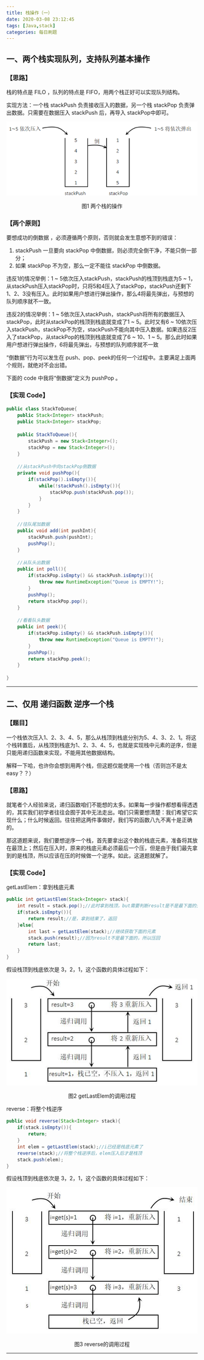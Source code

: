 ```yaml
---
title: 栈操作（一）
date: 2020-03-08 23:12:45
tags: [Java,stack]
categories: 每日刷题
---
```




## 一、两个栈实现队列，支持队列基本操作

### 【思路】

栈的特点是 FILO ，队列的特点是 FIFO，用两个栈正好可以实现队列结构。

<!-- more -->

实现方法：一个栈 stackPush 负责接收压入的数据，另一个栈 stackPop 负责弹出数据。只需要在数据压入 stackPush 后，再导入 stackPop中即可。

![two stacks](/images/stack1.jpg)

<center>图1 两个栈的操作</center>

### 【两个原则】

要想成功的倒数据 ，必须遵循两个原则，否则就会发生意想不到的错误：

1. stackPush 一旦要向 stackPop 中倒数据，则必须完全倒干净，不能只倒一部分；
2. 如果 stackPop 不为空，那么一定不能往 stackPop 中倒数据。



违反1的情况举例：1 ~ 5依次压入stackPush，stackPush的栈顶到栈底为5 ~ 1，从stackPush压入stackPop时，只将5和4压入了stackPop，stackPush还剩下1、2、3没有压入。此时如果用户想进行弹出操作，那么4将最先弹出，与预想的队列顺序就不一致。

违反2的情况举例：1 ~ 5依次压入stackPush，stackPush将所有的数据压入stackPop，此时从stackPop的栈顶到栈底就变成了1 ~ 5。此时又有6 ~ 10依次压入stackPush，stackPop不为空，stackPush不能向其中压入数据。如果违反2压入了stackPop，从stackPop的栈顶到栈底就变成了6 ~ 10、1 ~ 5。那么此时如果用户想进行弹出操作，6将最先弹出，与预想的队列顺序就不一致



“倒数据”行为可以发生在 push、pop、peek的任何一个过程中。主要满足上面两个规则，就绝对不会出错。

下面的 code 中我将“倒数据”定义为 pushPop 。



### 【实现 Code】

```java
public class StackToQueue{
    public Stack<Integer> stackPush;
    public Stack<Integer> stackPop;
    
    public StackToQueue(){
        stackPush = new Stack<Integer>();
        stackPop = new Stack<Integer>();
    }
    
    //从stackPush中向stackPop倒数据
    private void pushPop(){
        if(stackPop().isEmpty()){
            while(!stackPush().isEmpty()){
                stackPop.push(stackPush.pop());
            }
        }
    }
    
    //往队尾加数据
    public void add(int pushInt){
        stackPush.push(pushInt);
        pushPop();
    }
    
    //从队头出数据
    public int poll(){
        if(stackPop.isEmpty() && stackPush.isEmpty()){
            throw new RuntimeException("Queue is EMPTY!");
        }
        pushPop();
        return stackPop.pop();
    }
    
    //看看队头数据
    public int peek(){
        if(stackPop.isEmpty() && stackPush.isEmpty()){
            throw new RuntimeException("Queue is EMPTY!");
        }
        pushPop();
        return stackPop.peek();
    }
 
}
```



----



## 二、仅用 递归函数 逆序一个栈

### 【题目】

一个栈依次压入1、2、3、4、5，那么从栈顶到栈底分别为5、4、3、2、1。将这个栈转置后，从栈顶到栈底为1、2、3、4、5，也就是实现栈中元素的逆序，但是只能用递归函数来实现，不能用其他数据结构。

解释一下哈，也许你会想到用两个栈，但这题仅能使用一个栈（否则岂不是太easy？？）



### 【思路】

就笔者个人经验来说，递归函数咱们不能想的太多。如果每一步操作都想看得透透的，其实我们初学者往往会囿于其中无法走出。咱们只需要想清楚：我们希望它实现什么；什么时候返回。往往把这两件事做好，我们写的函数八九不离十是正确的。



那这道题来说，我们要想逆序一个栈，首先要拿出这个数的栈底元素，准备将其放在最顶上；然后在压入时，原来的栈底元素必须最后一个压，但是由于我们最先拿到的是栈顶，所以应该在压的时候做一个逆序。如此，这道题就解了。



### 【实现 Code】

getLastElem：拿到栈底元素

```java
public int getLastElem(Stack<Integer> stack){
    int result = stack.pop();//此时拿到栈顶，but需要判断result是不是最下面的元素
    if(stack.isEmpty()){
        return result;//是，拿到结果了，返回
    }else{
        int last = getLastElem(stack);//继续获取下面的元素
        stack.push(result);//因为result不是最下面的，所以压回
        return last;
    }
}
```

假设栈顶到栈底依次是 3，2，1，这个函数的具体过程如下：

![getLastElem(stack)](/images/stack2.jpg)

<center>图2 getLastElem的调用过程 </center>

reverse：将整个栈逆序

```java
public void reverse(Stack<Integer> stack){
    if(stack.isEmpty()){
        return;
    }
    int elem = getLastElem(stack);//i已经是栈底元素了
    reverse(stack);//将整个栈逆序后，elem压入后才是栈顶
    stack.push(elem);
}
```



假设栈顶到栈底依次是 3，2，1，这个函数的具体过程如下：

![reverse(stack)](/images/stack3.jpg)

<center>图3 reverse的调用过程 </center>

----

